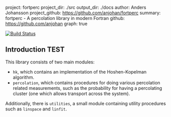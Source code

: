 project: fortperc
project_dir: ./src
output_dir: ./docs
author: Anders Johansson
project_github: https://github.com/anjohan/fortperc
summary: fortperc - A percolation library in modern Fortran
github: https://github.com/anjohan
graph: true

[![Build Status](https://travis-ci.org/anjohan/fortperc.svg?branch=master)](https://travis-ci.org/anjohan/fortperc)

## Introduction TEST
This library consists of two main modules:

* `hk`, which contains an implementation of the Hoshen-Kopelman algorithm.
* `percolation`, which contains procedures for doing various percolation related measurements, such as the probability for having a percolating cluster (one which allows transport across the system).

Additionally, there is `utilities`, a small module containing utility procedures such as `linspace` and `linfit`.
